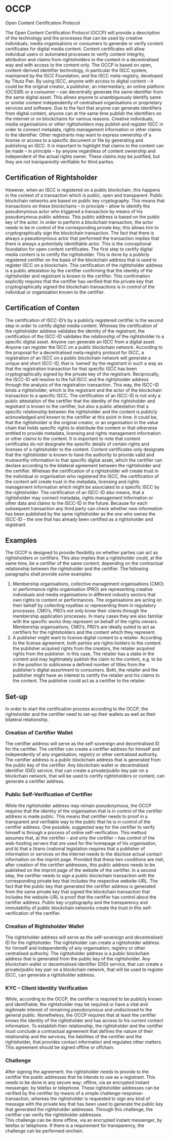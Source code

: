 # OCCP
Open Content Certification Protocol

The Open Content Certification Protocol (OCCP) will provide a description of the technology and the processes that can be used by creative individuals, media organisations or consumers to generate or verify content certificates for digital media content. 
Content certificates will allow individual users or automated processes to verify content integrity, attribution and claims from rightsholders to the content in a decentralised way and with access to the content only.
The OCCP is based on open, content-derived identifier technology, in particular the ISCC system, maintained by the ISCC Foundation, and the ISCC meta-registry, developed by Titusz Pan. 
By using ISCC, anyone with access to digital content – it could be the original creator, a publisher, an intermediary, an online platform (OCSSR) or a consumer – can decentrally generate the same identifier from the same digital asset. 
This allows anyone to unambiguously identify same or similar content independently of centralised organisations or proprietary services and software.
Due to the fact that anyone can generate identifiers from digital content, anyone can at the same time publish the identifiers on the internet or on blockchains for various reasons. 
Creative individuals, media organisations or other rightsholders may publish and register ISCC in order to connect metadata, rights management information or other claims to the identifier. 
Other registrants may want to express ownership of a license or access to a specific document or file by generating and publishing an ISCC. 
It is important to highlight that claims to the content can be made – in principle – by anyone regardless of content ownership and independent of the actual rights owner. 
These claims may be justified, but they are not transparently verifiable for third parties. 

## Certification of Rightsholder

However, when an ISCC is registered on a public blockchain, this happens in the context of a transaction which is public, open and transparent. Public blockchain networks are based on public key cryptography. This means that transactions on these blockchains – in principle – allow to identify the pseudonymous actor who triggered a transaction by means of his pseudonymous public address. This public address is based on the public key of the actor. In order to perform a blockchain transaction, the actor needs to be in control of the corresponding private key; this allows him to cryptographically sign the blockchain transaction. The fact that there is always a pseudonymous actor that performed the transaction implies that there is always a potentially identifiable actor. This is the conceptional foundation for open content certificates.
The first step to certify digital media content is to certify the rightsholder. This is done by a publicly registered certifier on the basis of the blockchain address that is used to register ISCC on a blockchain. This certification of the rightsholder address is a public attestation by the certifier confirming that the identity of the rightsholder and registrant is known to the certifier. This confirmation explicitly requires that the certifier has verified that the private key that cryptographically signed the blockchain transactions is in control of the individual or organisation known to the certifier.

## Certification of Conten

The certification of ISCC-ID’s by a publicly registered certifier is the second step in order to certify digital media content. Whereas the certification of the rightsholder address validates the identity of the registrant, the certification of the ISCC-ID validates the relationship of the rightsholder to a specific digital asset.
Anyone can generate an ISCC from a digital asset. Anyone can register the ISCC on a public blockchain network. According to the proposal for a decentralised meta-registry protocol for ISCC, a registration of an ISCC on a public blockchain network will generate a unique and short ISCC-ID, that is ‘owned’ by the registrant in such a way as that the registration transaction for that specific ISCC has been cryptographically signed by the private key of the registrant. Reciprocally, the ISCC-ID will resolve to the full ISCC and the rightsholder address through the analysis of the registration transaction. This way, the ISCC-ID binds a rightsholder, which is the registrant and the actor of the blockchain transaction to a specific ISCC.
The certification of an ISCC-ID is not only a public attestation of the certifier that the identity of the rightsholder and registrant is known to the certifier, but also a public attestation that a specific relationship between the rightsholder and the content is publicly acknowledged and known to the certifier at this point in time. It could be, that the rightsholder is the original creator, or an organisation in the value chain that holds specific rights to distribute the content or that otherwise entitled to provide metadata, licensing and rights management information or other claims to the content. It is important to note that content certificates do not designate the specific details of certain rights and licenses of a rightsholder to the content. Content certificates only designate that the rightsholder is known to have the authority to provide valid and trustworthy information to that specific digital asset, which the certifier can declare according to the bilateral agreement between the rightsholder and the certifier.
Whereas the certification of a rightsholder will create trust in the individual or organisation who registered the ISCC, the certification of the content will create trust in the metadata, licensing and rights management information which might be associated to a specific ISCC by the rightsholder. 
The certification of an ISCC-ID also means, that a rightsholder may connect metadata, rights management Information or other data and claims to the ISCC-ID in the future. Because for each subsequent transaction any third party can check whether new information has been published by the same rightsholder as the one who ownes the ISCC-ID – the one that has already been certified as a rightsholder and registrant. 

## Examples

The OCCP is designed to provide flexibility on whether parties can act as rightsholders or certifiers. This also implies that a rightsholder could, at the same time, be a certifier of the same content, depending on the contractual relationship between the rightsholder and the certifier. 
The following paragraphs shall provide some examples: 
1. Membership organisations, collective management organisations (CMO) or performance rights organisation (PRO) are representing creative individuals and media organisations in different industry sectors that own rights to content or performances. The organisations are acting on their behalf by collecting royalties or representing them in regulatory processes. CMO’s, PRO’s not only know their clients through the membership application processes. In many cases they are also familiar with the specific works they represent on behalf of the rights owners. Membership organisations, CMO’s, PRO’s are ideally suited to act as certifiers for the rightsholders and the content which they represent.
2. A publisher might want to license digital content to a retailer. According to the license agreement, both parties are rights holders to the content: the publisher acquired rights from the creators, the retailer acquired rights from the publisher. In this case, The retailer has a stake in the content and may legitimately publish the claim to the content, e.g. to be in the position to sublicense a defined number of titles from the publisher’s digital assortment to consumers. Both, the retailer and the publisher might have an interest to certify the retailer and his claims to the content. The publisher could act as a certifier to the retailer. 

## Set-up

In order to start the certification process according to the OCCP, the rightsholder and the certifier need to set-up their wallets as well as their bilateral relationship. 

### Creation of Certifier Wallet

The certifier address will serve as the self-sovereign and decentralised ID for the certifier. The certifier can create a certifier address for himself and independently of any organisation, registry or other centralised authority. The certifier address is a public blockchain address that is generated from the public key of the certifier. Any blockchain wallet or decentralised identifier (DID) service, that can create a private/public key pair on a blockchain network, that will be used to certify rightsholders or content, can generate a certifier address.

### Public Self-Verification of Certifier

While the rightsholder address may remain pseudonymous, the OCCP requires that the identity of the organisation that is in control of the certifier address is made public. This means that certifier needs to proof in a transparent and verifiable way to the public that he is in control of the certifier address.
One possible, suggested way for the certifier to verify himself is through a process of online self-verification. This method assumes that, a) the certifier – and only the certifier – has control of the web-hosting servers that are used for the homepage of his organisation, and b) that a (trans-)national legislation requires that a publisher of information or services on the internet needs to the disclose actual contact information on the imprint page. Provided that these two conditions are met, after creation of the certifier addresses, this public address needs to be published on the imprint page of the website of the certifier. 
In a second step, the certifier needs to sign a public blockchain transaction with the corresponding private key that includes the respective website-URL. The fact that the public key that generated the certifier address is generated from the same private key that signed the blockchain transaction that includes the website-URL is proof that the certifier has control about the certifier address.
Public key cryptography and the transparency and immutability of public blockchain networks create the trust in this self-verification of the certifier.

### Creation of Rightsholder Wallet

The rightsholder address will serve as the self-sovereign and decentralised ID for the rightsholder. The rightsholder can create a rightsholder address for himself and independently of any organisation, registry or other centralised authority. The rightsholder address is a public blockchain address that is generated from the public key of the rightsholder. Any blockchain wallet or decentralised identifier (DID) service, that can create a private/public key pair on a blockchain network, that will be used to register ISCC, can generate a rightsholder address.

### KYC – Client Identity Verification

While, according to the OCCP, the certifier is required to be publicly known and identifiable, the rightsholder may be required or have a vital and legitimate interest of remaining pseudonymous and undisclosed to the general public.
Nonetheless, the OCCP requires that at least the certifier knows the identity of the rightsholder and has access to his current contact information. To establish their relationship, the rightsholder and the certifier must conclude a contractual agreement that defines the nature of their relationship and the services, the liabilities of the certifier and the rightsholder, that provides contact information and regulates other matters. This agreement should be signed offline or offchain. 

### Challenge

After signing the agreement, the rightsholder needs to provide to the certifier the public addresses that he intends to use as a registrant. This needs to be done in any secure way; offline, via an encrypted instant messenger, by telefax or telephone. These rightsholder addresses can be verified by the certifier by means of a simple challenge-response-transaction, whereas the rightsholder is requested to sign any kind of message with the private key that has been used to generate the public key that generated the rightsholder addresses. Through this challenge, the certifier can verify the rightsholder addresses.  
This challenge can be done offline, via an encrypted instant messenger, by telefax or telephone. If there is a requirement for transparency, the challenge can be performed onchain.



